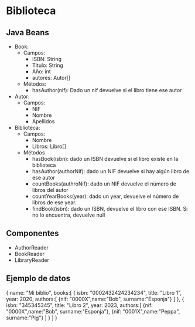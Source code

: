 # Biblioteca 

## Java Beans

- Book:
  - Campos:
    - ISBN: String
    - Titulo: String
    - Año: int
    - autores: Autor[]
  - Métodos:
    - hasAuthor(nif): Dado un nif devuelve si el libro tiene ese autor 
- Autor:
  - Campos:
    - NIF
    - Nombre
    - Apellidos
- Biblioteca:
  - Campos:
    - Nombre
    - Libros: Libro[]
  - Métodos
    - hasBook(isbn): dado un ISBN devuelve si el libro existe en la biblioteca
    - hasAuthor(authorNif): dado un NIF devuelve si hay algún libro de ese autor
    - countBooks(authroNif):  dado un NIF devuelve el número de libros del autor
    - countYearBooks(year): dado un year, devuelve el número de libros de ese year.
    - findBook(isbn): dado un ISBN, devuelve el libro con ese ISBN. Si no lo encuentra, devuelve null

## Componentes

- AuthorReader
- BookReader
- LibraryReader

## Ejemplo de datos

{
  name: "Mi biblio",
  books:[
    {
      isbn: "0002432424234234", 
      title: "Libro 1", 
      year: 2020, 
      authors:[ 
        {nif: "0000X",name:"Bob", surname:"Esponja"}
      ]
    },
    {
      isbn: "345345345",
      title: "Libro 2",
      year: 2023,
      authors:[
        {nif: "0000X",name:"Bob", surname:"Esponja"},
        {nif: "0001X",name:"Peppa", surname:"Pig"}
      ]
    }
  ]
}